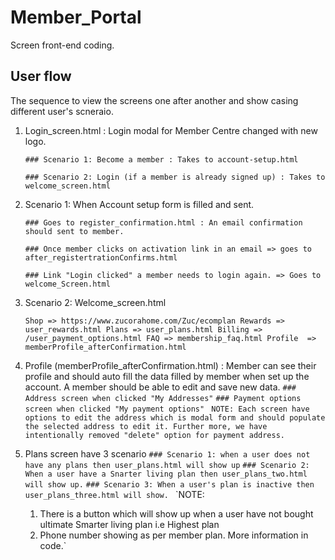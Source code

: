 # Member_Portal
Screen front-end coding.

## User flow

The sequence to view the screens one after another and show casing different user's scneraio. 

1) Login_screen.html : Login modal for Member Centre changed with new logo.
	
	`### Scenario 1: Become a member : Takes to account-setup.html`

	`### Scenario 2: Login (if a member is already signed up) : Takes to welcome_screen.html `

2) Scenario 1: When Account setup form is filled and sent.

	` ### Goes to register_confirmation.html : An email confirmation should sent to member. `

	`### Once member clicks on activation link in an email => goes to after_registertrationConfirms.html`

	`### Link "Login clicked" a member needs to login again. => Goes to welcome_Screen.html`

3) Scenario 2: Welcome_screen.html

	`Shop => https://www.zucorahome.com/Zuc/ecomplan
	Rewards => user_rewards.html
	Plans => user_plans.html
	Billing => /user_payment_options.html
	FAQ => membership_faq.html
	Profile  => memberProfile_afterConfirmation.html`

4) Profile (memberProfile_afterConfirmation.html) : Member can see their profile and should auto fill the data filled by member when set up the account. A member should be able to edit and save new data. 
	`### Address screen when clicked "My Addresses"`
	`### Payment options screen when clicked "My payment options"`
	` NOTE: Each screen have options to edit the address which is modal form and should populate the selected address to edit it. Further more, we have intentionally removed "delete" option for payment address.`


5) Plans screen have 3 scenario
	`### Scenario 1: when a user does not have any plans then user_plans.html will show up`
	`### Scenario 2: When a user have a Snarter living plan then user_plans_two.html will show up.` 
    `### Scenario 3: When a user's plan is inactive then user_plans_three.html will show. `
	`NOTE: 
	1) There is a button which will show up when a user have not bought ultimate Smarter living plan i.e Highest plan
	2) Phone number showing as per member plan. More information in code.`




